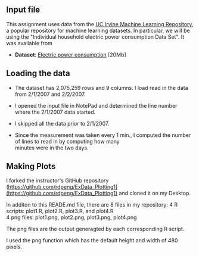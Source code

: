 ## Input file

This assignment uses data from
the <a href="http://archive.ics.uci.edu/ml/">UC Irvine Machine
Learning Repository</a>, a popular repository for machine learning
datasets. In particular, we will be using the "Individual household
electric power consumption Data Set".  It was available from


* <b>Dataset</b>: <a href="https://d396qusza40orc.cloudfront.net/exdata%2Fdata%2Fhousehold_power_consumption.zip">Electric power consumption</a> [20Mb]



## Loading the data


* The dataset has 2,075,259 rows and 9 columns. I load read in the data from 2/1/2007 and 2/2/2007.

* I opened the input file in NotePad and determined the line number where the 2/1/2007 data started.

* I skipped all the data prior to 2/1/2007.

* Since the measurement was taken every 1 min., I computed the number of lines to read in by computing how many   
minutes were in the two days.

## Making Plots

I forked the instructor's GitHub repository (https://github.com/rdpeng/ExData_Plotting1](https://github.com/rdpeng/ExData_Plotting1) 
and cloned it on my Desktop.

In additon to this READE.md file, there are 8 files in my repository:
4 R scripts: plot1.R, plot2.R, plot3.R, and plot4.R    
4 png files: plot1.png, plot2.png, plot3.png, plot4.png 

The png files are the output generagted by each corresponding R script.   

I used the png function which has the default height and width of 480 pixels.  


